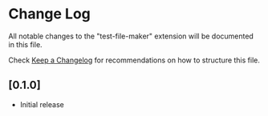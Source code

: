 # Change Log

All notable changes to the "test-file-maker" extension will be documented in this file.

Check [Keep a Changelog](http://keepachangelog.com/) for recommendations on how to structure this file.

## [0.1.0]

- Initial release